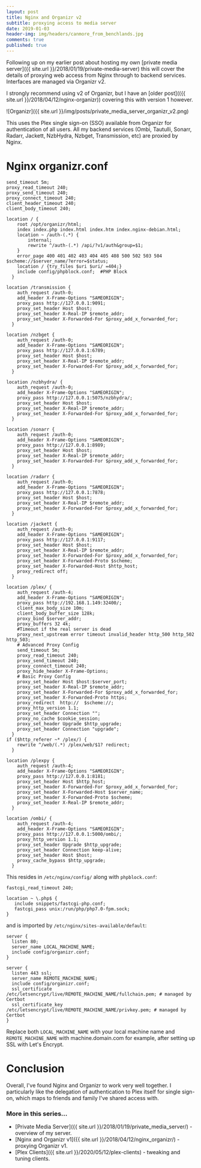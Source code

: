 ```yaml
---
layout: post
title: Nginx and Organizr v2
subtitle: proxying access to media server
date: 2019-01-03
header-img: img/headers/canmore_from_benchlands.jpg
comments: true
published: true
---
```


Following up on my earlier post about hosting my own [private media server]({{ site.url }}/2018/01/19/private-media-server) this will cover the details of proxying web access from Nginx through to backend services.  Interfaces are managed via Organizr v2. 
 
I strongly recommend using v2 of Organizr, but I have an [older post](({{ site.url }}/2018/04/12/nginx-organizr)) covering this with version 1 however.

![Organizr]({{ site.url }}/img/posts/private_media_server_organizr_v2.png)

This uses the Plex single sign-on (SSO) available from Organizr for authentication of all users.  All my backend services (Ombi, Tautulli, Sonarr, Radarr, Jackett, NzbHydra, Nzbget, Transmission, etc) are proxied by Nginx.

# Nginx organizr.conf

```
send_timeout 5m;
proxy_read_timeout 240;
proxy_send_timeout 240;
proxy_connect_timeout 240;
client_header_timeout 240;
client_body_timeout 240;

location / {
    root /opt/organizr/html;
    index index.php index.html index.htm index.nginx-debian.html;
    location ~ /auth-(.*) {
	    internal;
	    rewrite ^/auth-(.*) /api/?v1/auth&group=$1;
    }
    error_page 400 401 402 403 404 405 408 500 502 503 504 $scheme://$server_name/?error=$status;
    location / {try_files $uri $uri/ =404;}
    include config/phpblock.conf;  #PHP Block
  }

location /transmission {
    auth_request /auth-0;
    add_header X-Frame-Options "SAMEORIGIN";
    proxy_pass http://127.0.0.1:9091;
    proxy_set_header Host $host;
    proxy_set_header X-Real-IP $remote_addr;
    proxy_set_header X-Forwarded-For $proxy_add_x_forwarded_for;
  }

location /nzbget {
    auth_request /auth-0;
    add_header X-Frame-Options "SAMEORIGIN";
    proxy_pass http://127.0.0.1:6789;
    proxy_set_header Host $host;
    proxy_set_header X-Real-IP $remote_addr;
    proxy_set_header X-Forwarded-For $proxy_add_x_forwarded_for;
  }

location /nzbhydra/ {
    auth_request /auth-0;
    add_header X-Frame-Options "SAMEORIGIN";
    proxy_pass http://127.0.0.1:5075/nzbhydra/;
    proxy_set_header Host $host;
    proxy_set_header X-Real-IP $remote_addr;
    proxy_set_header X-Forwarded-For $proxy_add_x_forwarded_for;
  }

location /sonarr {
    auth_request /auth-0;    
    add_header X-Frame-Options "SAMEORIGIN";
    proxy_pass http://127.0.0.1:8989;
    proxy_set_header Host $host;
    proxy_set_header X-Real-IP $remote_addr;
    proxy_set_header X-Forwarded-For $proxy_add_x_forwarded_for;
  }

location /radarr {
    auth_request /auth-0;
    add_header X-Frame-Options "SAMEORIGIN";
    proxy_pass http://127.0.0.1:7878;
    proxy_set_header Host $host;
    proxy_set_header X-Real-IP $remote_addr;
    proxy_set_header X-Forwarded-For $proxy_add_x_forwarded_for;
  }

location /jackett {
    auth_request /auth-0;
    add_header X-Frame-Options "SAMEORIGIN";
    proxy_pass http://127.0.0.1:9117;
    proxy_set_header Host $host;
    proxy_set_header X-Real-IP $remote_addr;
    proxy_set_header X-Forwarded-For $proxy_add_x_forwarded_for;
    proxy_set_header X-Forwarded-Proto $scheme;
    proxy_set_header X-Forwarded-Host $http_host;
    proxy_redirect off;
  }

location /plex/ {
    auth_request /auth-4;
    add_header X-Frame-Options "SAMEORIGIN";
    proxy_pass http://192.168.1.149:32400/;
    client_max_body_size 10m;
    client_body_buffer_size 128k;
    proxy_bind $server_addr;
    proxy_buffers 32 4k;
    #Timeout if the real server is dead
    proxy_next_upstream error timeout invalid_header http_500 http_502 http_503;
    # Advanced Proxy Config
    send_timeout 5m;
    proxy_read_timeout 240;
    proxy_send_timeout 240;
    proxy_connect_timeout 240;
    proxy_hide_header X-Frame-Options;
    # Basic Proxy Config
    proxy_set_header Host $host:$server_port;
    proxy_set_header X-Real-IP $remote_addr;
    proxy_set_header X-Forwarded-For $proxy_add_x_forwarded_for;
    proxy_set_header X-Forwarded-Proto https;
    proxy_redirect  http://  $scheme://;
    proxy_http_version 1.1;
    proxy_set_header Connection "";
    proxy_no_cache $cookie_session;
    proxy_set_header Upgrade $http_upgrade;
    proxy_set_header Connection "upgrade";  
  }
if ($http_referer ~* /plex/) {
    rewrite ^/web/(.*) /plex/web/$1? redirect;
  }

location /plexpy {
    auth_request /auth-4;
    add_header X-Frame-Options "SAMEORIGIN";
    proxy_pass http://127.0.0.1:8181;
    proxy_set_header Host $http_host;
    proxy_set_header X-Forwarded-For $proxy_add_x_forwarded_for;
    proxy_set_header X-Forwarded-Host $server_name;
    proxy_set_header X-Forwarded-Proto $scheme;
    proxy_set_header X-Real-IP $remote_addr;
  }

location /ombi/ {
    auth_request /auth-4;
    add_header X-Frame-Options "SAMEORIGIN";
    proxy_pass http://127.0.0.1:5000/ombi/;
    proxy_http_version 1.1;
    proxy_set_header Upgrade $http_upgrade;
    proxy_set_header Connection keep-alive;
    proxy_set_header Host $host;
    proxy_cache_bypass $http_upgrade;
  }
```

This resides in `/etc/nginx/config/` along with `phpblock.conf`:
```
fastcgi_read_timeout 240;

location ~ \.php$ {
   include snippets/fastcgi-php.conf;
   fastcgi_pass unix:/run/php/php7.0-fpm.sock;
}
```

and is imported by `/etc/nginx/sites-available/default`:

```
server {
  listen 80;
  server_name LOCAL_MACHINE_NAME;
  include config/organizr.conf;
}

server {
  listen 443 ssl;
  server_name REMOTE_MACHINE_NAME;
  include config/organizr.conf;
  ssl_certificate /etc/letsencrypt/live/REMOTE_MACHINE_NAME/fullchain.pem; # managed by Certbot
  ssl_certificate_key /etc/letsencrypt/live/REMOTE_MACHINE_NAME/privkey.pem; # managed by Certbot
}
```
Replace both `LOCAL_MACHINE_NAME` with your local machine name and `REMOTE_MACHINE_NAME` with machine.domain.com for example, after setting up SSL with Let's Encrypt.


# Conclusion

Overall, I've found Nginx and Organizr to work very well together. I particularly like the delegation of authentication to Plex itself for single sign-on, which maps to friends and family I've shared access with.
 

### More in this series...
* [Private Media Server]({{ site.url }}/2018/01/19/private_media_server/) - overview of my server.
* [Nginx and Organizr v1]({{ site.url }}/2018/04/12/nginx_organizr/) - proxying Organizr v1.
* [Plex Clients]({{ site.url }}/2020/05/12/plex-clients) - tweaking and tuning clients.